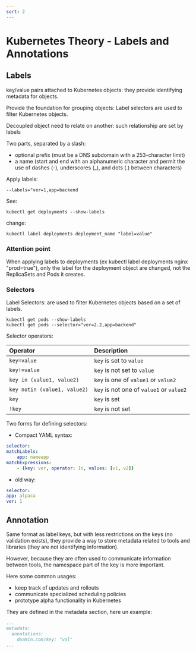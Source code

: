 ```yaml
---
sort: 2
---
```


# Kubernetes Theory - Labels and Annotations


## Labels
key/value pairs attached to Kubernetes objects: they  provide identifying metadata for objects.

Provide the foundation for grouping objects: Label selectors are used to filter Kubernetes objects.

Decoupled object need to relate on another: such relationship are set by labels



Two parts, separated by a slash:
- optional prefix (must be a DNS subdomain with a 253-character limit)
- a name (start and end with an alphanumeric character and permit the use of dashes (-), underscores (_), and dots (.) between characters)

Apply labels:
```
--labels="ver=1,app=backend
```
See:
```
kubectl get deployments --show-labels
```
change:
```
kubectl label deployments deployment_name "label=value"
```



### Attention point

When applying labels to deployments (ex kubectl label deployments nginx "prod=true"), only the label for the deployment object are changed, not the ReplicaSets and Pods it creates.



### Selectors

Label Selectors: are used to filter Kubernetes objects based on a set of labels.

```
kubectl get pods --show-labels
kubectl get pods --selector="ver=2.2,app=backend"
```



Selector operators:

| Operator                     | Description                              |
| :--------------------------- | :--------------------------------------- |
| `key=value`                  | `key` is set to `value`                  |
| `key!=value`                 | `key` is not set to `value`              |
| `key in (value1, value2)`    | `key` is one of `value1` or `value2`     |
| `key notin (value1, value2)` | `key` is not one of `value1` or `value2` |
| `key`                        | `key` is set                             |
| `!key`                       | `key` is not set                         |



Two forms for defining selectors:

- Compact YAML syntax:

```yaml
selector:
matchLabels:
    app: nameapp
matchExpressions:
    - {key: ver, operator: In, values: [v1, v2]}
```

- old way:

```yaml
selector:
app: alpaca
ver: 1
```



## Annotation

Same format as label keys, but with less restrictions on the keys (no validation exists),
they provide a way to store metadata related to tools and libraries (they are not identifying information).

However, because they are often used to communicate information between tools, the namespace part of the key is more important.

Here some common usages:
- keep track of updates and rollouts
- communicate specialized scheduling policies
- prototype alpha functionality in Kubernetes


They are defined in the metadata section, here un example:

```yaml
...
metadata:
  annotations:
    doamin.com/key: "val"
...
```
